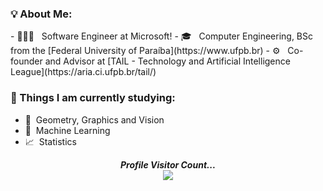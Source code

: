 <div>
  
<div align="left"> 
  <h3> <strong>💡 About Me: </strong></h3>
  - 👨🏾‍💻 &nbsp; Software Engineer at Microsoft!
  - 🎓 &nbsp; Computer Engineering, BSc from the [Federal University of Paraíba](https://www.ufpb.br)
  - ⚙️ &nbsp; Co-founder and Advisor at [TAIL - Technology and Artificial Intelligence League](https://aria.ci.ufpb.br/tail/)
  
</div>

<div align="left"> 
  <h3><strong> 🌱 Things I am currently studying: </strong></h3>
  
  - 📐 &nbsp;Geometry, Graphics and Vision 
  - 🧠 &nbsp;Machine Learning
  - 📈 &nbsp;Statistics
</div>  
</div>


<p align="center"> 
  <i><b>Profile Visitor Count...</b></i><br>
  <img src="https://profile-counter.glitch.me/jpvt/count.svg" />
</p>


